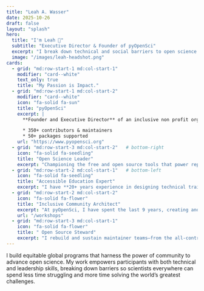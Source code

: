```yaml
---
title: "Leah A. Wasser"
date: 2025-10-26
draft: false
layout: "splash"
hero:
  title: "I'm Leah 👋"
  subtitle: "Executive Director & Founder of pyOpenSci"
  excerpt: "I break down technical and social barriers to open science so scientists everywhere can spend less time struggling with tools and more time advancing discovery."
  image: "/images/leah-headshot.png"
cards:
  - grid: "md:row-start-1 md:col-start-1"
    modifier: "card--white"
    text_only: true
    title: "My Passion is Impact."
  - grid: "md:row-start-1 md:col-start-2"
    modifier: "card--white"
    icon: "fa-solid fa-sun"
    title: "pyOpenSci"
    excerpt: |
      **Founder and Executive Director** of an inclusive non profit organization and community of practice that supports researchers in building, discovering and maintainer better scientific software. Together, we make open source accessible to everyone, everywhere.

      * 350+ contributors & maintainers 
      * 50+ packages supported
    url: "https://www.pyopensci.org"
  - grid: "md:row-start-3 md:col-start-2"   # bottom-right
    icon: "fa-solid fa-seedling"
    title: "Open Science Leader"
    excerpt: "Championing the free and open source tools that power reproducible research—breaking down technical barriers to make open science accessible and sustainable"
  - grid: "md:row-start-2 md:col-start-1"   # bottom-left
    icon: "fa-solid fa-seedling"
    title: "Accessible Education Expert"
    excerpt: "I have **20+ years experience in designing technical training** that tackles the hardest technical pain points—equipping scientists with the skills to work openly, reproducibly, and collaboratively"
  - grid: "md:row-start-2 md:col-start-2"
    icon: "fa-solid fa-flower"
    title: "Inclusive Community Architect"
    excerpt: "At pyOpenSci, I have spent the last 9 years, creating and nurturing a vibrant community of practice from the ground up—building the human infrastructure needed to ensure open science practices thrive."
    url: "/workshops"
  - grid: "md:row-start-3 md:col-start-1"
    icon: "fa-solid fa-flower"
    title: " Open Source Steward"
    excerpt: "I rebuild and sustain maintainer teams—from the all-contributors bot to stravalib—keeping essential open source infrastructure alive."
---
```


I build equitable global programs that harness the power of community to advance open science. My work empowers participants with both technical and leadership skills, breaking down barriers so scientists everywhere can spend less time struggling and more time solving the world’s greatest challenges.
